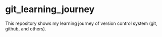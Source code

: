 # git_learning_journey
This repository shows my learning journey of version control system (git, github, and others).
